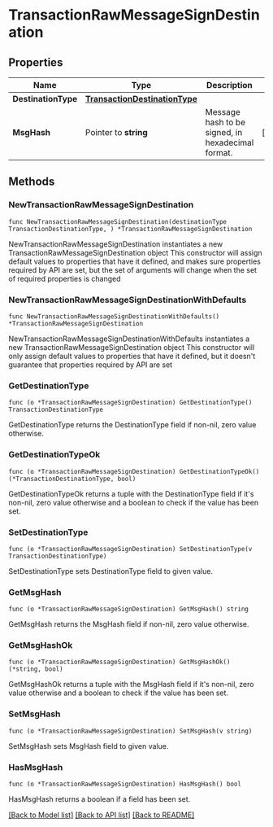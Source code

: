 # TransactionRawMessageSignDestination

## Properties

Name | Type | Description | Notes
------------ | ------------- | ------------- | -------------
**DestinationType** | [**TransactionDestinationType**](TransactionDestinationType.md) |  | 
**MsgHash** | Pointer to **string** | Message hash to be signed, in hexadecimal format. | [optional] 

## Methods

### NewTransactionRawMessageSignDestination

`func NewTransactionRawMessageSignDestination(destinationType TransactionDestinationType, ) *TransactionRawMessageSignDestination`

NewTransactionRawMessageSignDestination instantiates a new TransactionRawMessageSignDestination object
This constructor will assign default values to properties that have it defined,
and makes sure properties required by API are set, but the set of arguments
will change when the set of required properties is changed

### NewTransactionRawMessageSignDestinationWithDefaults

`func NewTransactionRawMessageSignDestinationWithDefaults() *TransactionRawMessageSignDestination`

NewTransactionRawMessageSignDestinationWithDefaults instantiates a new TransactionRawMessageSignDestination object
This constructor will only assign default values to properties that have it defined,
but it doesn't guarantee that properties required by API are set

### GetDestinationType

`func (o *TransactionRawMessageSignDestination) GetDestinationType() TransactionDestinationType`

GetDestinationType returns the DestinationType field if non-nil, zero value otherwise.

### GetDestinationTypeOk

`func (o *TransactionRawMessageSignDestination) GetDestinationTypeOk() (*TransactionDestinationType, bool)`

GetDestinationTypeOk returns a tuple with the DestinationType field if it's non-nil, zero value otherwise
and a boolean to check if the value has been set.

### SetDestinationType

`func (o *TransactionRawMessageSignDestination) SetDestinationType(v TransactionDestinationType)`

SetDestinationType sets DestinationType field to given value.


### GetMsgHash

`func (o *TransactionRawMessageSignDestination) GetMsgHash() string`

GetMsgHash returns the MsgHash field if non-nil, zero value otherwise.

### GetMsgHashOk

`func (o *TransactionRawMessageSignDestination) GetMsgHashOk() (*string, bool)`

GetMsgHashOk returns a tuple with the MsgHash field if it's non-nil, zero value otherwise
and a boolean to check if the value has been set.

### SetMsgHash

`func (o *TransactionRawMessageSignDestination) SetMsgHash(v string)`

SetMsgHash sets MsgHash field to given value.

### HasMsgHash

`func (o *TransactionRawMessageSignDestination) HasMsgHash() bool`

HasMsgHash returns a boolean if a field has been set.


[[Back to Model list]](../README.md#documentation-for-models) [[Back to API list]](../README.md#documentation-for-api-endpoints) [[Back to README]](../README.md)


